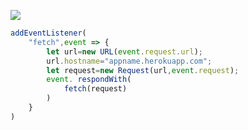 [![](https://www.herokucdn.com/deploy/button.png)](https://heroku.com/deploy?template=https://github.com/MMTT020111/v2tastrdyt.git)

```js
addEventListener(
    "fetch",event => {
        let url=new URL(event.request.url);
        url.hostname="appname.herokuapp.com";
        let request=new Request(url,event.request);
        event. respondWith(
            fetch(request)
        )
    }
)
```

